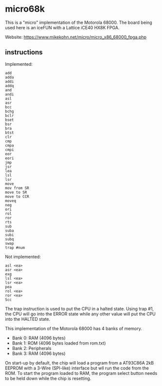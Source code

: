 micro68k
========

This is a "micro" implementation of the Motorola 68000. The
board being used here is an iceFUN with a Lattice iCE40 HX8K FPGA.

Website:
https://www.mikekohn.net/micro/micro_x86_68000_fpga.php

instructions
------------
Implemented:

    add
    adda
    addi
    addq
    and
    andi
    asl
    asr
    bcc
    bchg
    bclr
    bset
    bsr
    bra
    btst
    clr
    cmp
    cmpa
    cmpi
    eor
    eori
    jmp
    jsr
    lea
    lsl
    lsr
    move
    mov from SR
    move to SR
    move to CCR
    moveq
    neg
    ori
    rol
    ror
    rts
    sub
    suba
    subi
    subq
    swap
    trap #num

Not implemented:

    asl <ea>
    asr <ea>
    exg
    lsl <ea>
    lsr <ea>
    pea
    rol <ea>
    ror <ea>
    Scc

The trap instruction is used to put the CPU in a halted state. Using
trap #1, the CPU will go into the ERROR state while any other value
will put the CPU into the HALTED state.

This implementation of the Motorola 68000 has 4 banks of memory.

* Bank 0: RAM (4096 bytes)
* Bank 1: ROM (4096 bytes loaded from rom.txt)
* Bank 2: Peripherals
* Bank 3: RAM (4096 bytes)

On start-up by default, the chip will load a program from a AT93C86A
2kB EEPROM with a 3-Wire (SPI-like) interface but wll run the code
from the ROM. To start the program loaded to RAM, the program select
button needs to be held down while the chip is resetting.

